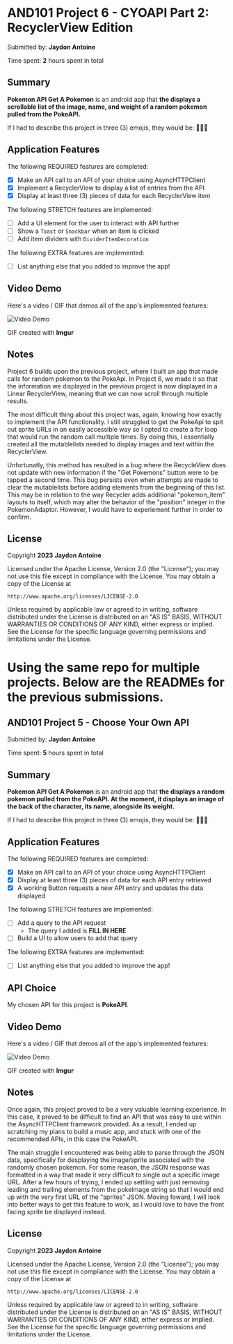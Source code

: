 <!-- (This is a comment) INSTRUCTIONS: Go through this page and fill out any **bolded** entries with their correct values.-->

# AND101 Project 6 - CYOAPI Part 2: RecyclerView Edition

Submitted by: **Jaydon Antoine**

Time spent: **2** hours spent in total

## Summary

**Pokemon API Get A Pokemon** is an android app that **the displays a scrollable list of the image, name, and weight of a random pokemon pulled from the PokeAPI.**

If I had to describe this project in three (3) emojis, they would be: **📜🐉🦄**

## Application Features

<!-- (This is a comment) Please be sure to change the [ ] to [x] for any features you completed.  If a feature is not checked [x], you might miss the points for that item! -->

The following REQUIRED features are completed:

- [X] Make an API call to an API of your choice using AsyncHTTPClient
- [X] Implement a RecyclerView to display a list of entries from the API
- [X] Display at least three (3) pieces of data for each RecyclerView item

The following STRETCH features are implemented:

- [ ] Add a UI element for the user to interact with API further
- [ ] Show a `Toast` or `Snackbar` when an item is clicked
- [ ] Add item dividers with `DividerItemDecoration`

The following EXTRA features are implemented:

- [ ] List anything else that you added to improve the app!

## Video Demo

Here's a video / GIF that demos all of the app's implemented features:

<img src='https://i.imgur.com/eOzC9r1.gif' title='Video Demo' width='' alt='Video Demo' />

GIF created with **Imgur**

<!-- Recommended tools:
- [Kap](https://getkap.co/) for macOS
- [ScreenToGif](https://www.screentogif.com/) for Windows
- [peek](https://github.com/phw/peek) for Linux. -->

## Notes

Project 6 builds upon the previous project, where I built an app that made calls for random pokemon to the PokeApi. In Project 6, we made it so that the information we displayed in the previous project is now displayed in a Linear RecyclerView, meaning that we can now scroll through multiple results.

The most difficult thing about this project was, again, knowing how exactly to implement the API functionality. I still struggled to get the PokeApi to spit out sprite URLs in an easily accessible way so I opted to create a for loop that would run the random call multiple times. By doing this, I essentially created all the mutablelists needed to display images and text within the RecyclerView. 

Unfortunatly, this method has resulted in a bug where the RecycleView does not update with new information if the "Get Pokemons" button were to be tapped a second time. This bug persists even when attempts are made to clear the mutablelists before adding elements from the beginning of this list. This may be in relation to the way Recycler adds additional "pokemon_item" layouts to itself, which may alter the behavior of the "position" integer in the PokemonAdaptor. However, I would have to experiement further in order to confirm. 

## License

Copyright **2023** **Jaydon Antoine**

Licensed under the Apache License, Version 2.0 (the "License");
you may not use this file except in compliance with the License.
You may obtain a copy of the License at

    http://www.apache.org/licenses/LICENSE-2.0

Unless required by applicable law or agreed to in writing, software
distributed under the License is distributed on an "AS IS" BASIS,
WITHOUT WARRANTIES OR CONDITIONS OF ANY KIND, either express or implied.
See the License for the specific language governing permissions and
limitations under the License.



# Using the same repo for multiple projects. Below are the READMEs for the previous submissions. 




<!-- (This is a comment) INSTRUCTIONS: Go through this page and fill out any **bolded** entries with their correct values.-->

## AND101 Project 5 - Choose Your Own API

Submitted by: **Jaydon Antoine**

Time spent: **5** hours spent in total

## Summary

**Pokemon API Get A Pokemon** is an android app that **the displays a random pokemon pulled from the PokeAPI. At the moment, it displays an image of the back of the character, its name, alongside its weight.**

If I had to describe this project in three (3) emojis, they would be: **🐉🐳🦄**

## Application Features

<!-- (This is a comment) Please be sure to change the [ ] to [x] for any features you completed.  If a feature is not checked [x], you might miss the points for that item! -->

The following REQUIRED features are completed:

- [X] Make an API call to an API of your choice using AsyncHTTPClient
- [X] Display at least three (3) pieces of data for each API entry retrieved
- [X] A working Button requests a new API entry and updates the data displayed

The following STRETCH features are implemented:

- [ ] Add a query to the API request
  - The query I added is **FILL IN HERE**
- [ ] Build a UI to allow users to add that query

The following EXTRA features are implemented:

- [ ] List anything else that you added to improve the app!

## API Choice

My chosen API for this project is **PokeAPI**.

## Video Demo

Here's a video / GIF that demos all of the app's implemented features:

<img src='https://i.imgur.com/RsBljsP.gif' title='Video Demo' width='' alt='Video Demo' />

GIF created with **Imgur**

<!-- Recommended tools:
- [Kap](https://getkap.co/) for macOS
- [ScreenToGif](https://www.screentogif.com/) for Windows
- [peek](https://github.com/phw/peek) for Linux. -->

## Notes

Once again, this project proved to be a very valuable learning experience. In this case, it proved to be difficult to find an API that was easy to use within the AsyncHTTPClient framework provided. 
As a result, I ended up scratching my plans to build a music app, and stuck with one of the recommended APIs, in this case the PokeAPI. 

The main struggle I encountered was being able to parse through the JSON data, specifically for desplaying the image/sprite associated with the randomly chosen pokemon. For some reason, 
the JSON response was formatted in a way that made it very difficult to single out a specific image URL. After a few hours of trying, I ended up settling with just removing leading and trailing 
elements from the pokeImage string so that I would end up with the very first URL of the "sprites" JSON. Moving foward, I will look into better ways to get this feature to work, as I would love 
to have the front facing sprite be displayed instead. 

## License

Copyright **2023** **Jaydon Antoine**

Licensed under the Apache License, Version 2.0 (the "License");
you may not use this file except in compliance with the License.
You may obtain a copy of the License at

    http://www.apache.org/licenses/LICENSE-2.0

Unless required by applicable law or agreed to in writing, software
distributed under the License is distributed on an "AS IS" BASIS,
WITHOUT WARRANTIES OR CONDITIONS OF ANY KIND, either express or implied.
See the License for the specific language governing permissions and
limitations under the License.
